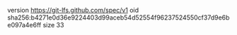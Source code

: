 version https://git-lfs.github.com/spec/v1
oid sha256:b4271e0d36e9224403d99aceb54d52554f96237524550cf37d9e6be097a4e6ff
size 33
